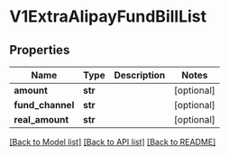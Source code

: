 # V1ExtraAlipayFundBillList

## Properties
Name | Type | Description | Notes
------------ | ------------- | ------------- | -------------
**amount** | **str** |  | [optional] 
**fund_channel** | **str** |  | [optional] 
**real_amount** | **str** |  | [optional] 

[[Back to Model list]](../README.md#documentation-for-models) [[Back to API list]](../README.md#documentation-for-api-endpoints) [[Back to README]](../README.md)



